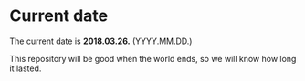 # Current date

The current date is **2018.03.26.** (YYYY.MM.DD.)

This repository will be good when the world ends, so we will know how long it lasted.